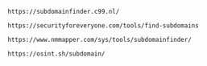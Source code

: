 ```
https://subdomainfinder.c99.nl/
```
```
https://securityforeveryone.com/tools/find-subdomains
```
```
https://www.nmmapper.com/sys/tools/subdomainfinder/
```
```
https://osint.sh/subdomain/
```
